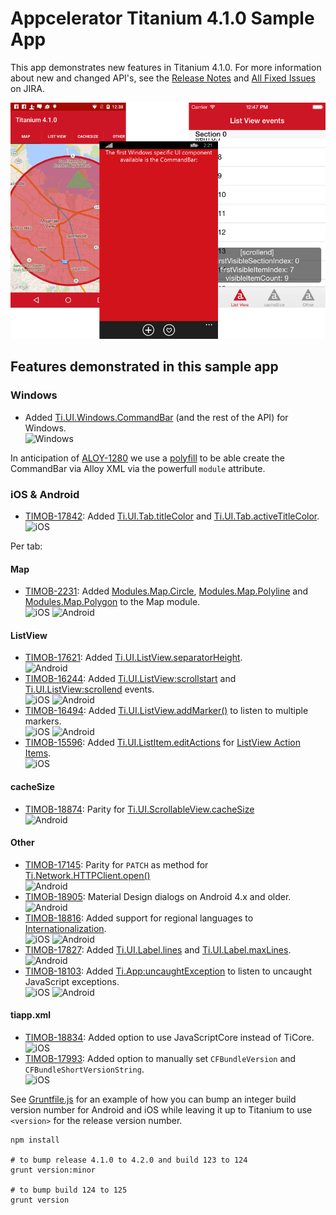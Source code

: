 # Appcelerator Titanium 4.1.0 Sample App
This app demonstrates new features in Titanium 4.1.0. For more information about new and changed API's, see the [Release Notes](https://docs.appcelerator.com/platform/release-notes/?version=4.1.0.GA) and [All Fixed Issues](https://jira.appcelerator.org/issues/?filter=16879) on JIRA.

![screenshots](screenshots.png)

## Features demonstrated in this sample app

### Windows

* Added [Ti.UI.Windows.CommandBar](http://docs.appcelerator.com/platform/latest/#!/api/Titanium.UI.Windows.CommandBar) (and the rest of the API) for Windows.<br />![Windows](https://img.shields.io/badge/OS-Windows-red.svg?style=flat-square)

In anticipation of [ALOY-1280](https://jira.appcelerator.org/browse/ALOY-1280) we use a [polyfill](app/lib/polyfill.js) to be able create the CommandBar via Alloy XML via the powerfull `module` attribute.

### iOS & Android

* [TIMOB-17842](https://jira.appcelerator.org/browse/TIMOB-17842): Added [Ti.UI.Tab.titleColor](http://docs.appcelerator.com/platform/latest/#!/api/Titanium.UI.Tab-property-titleColor) and [Ti.UI.Tab.activeTitleColor](http://docs.appcelerator.com/platform/latest/#!/api/Titanium.UI.Tab-property-activeTitleColor).<br />![iOS](https://img.shields.io/badge/OS-iOS-blue.svg?style=flat-square)

Per tab:

#### Map

* [TIMOB-2231](https://jira.appcelerator.org/browse/TIMOB-2231): Added [Modules.Map.Circle](https://docs.appcelerator.com/platform/latest/#!/api/Modules.Map.Circle), [Modules.Map.Polyline](https://docs.appcelerator.com/platform/latest/#!/api/Modules.Map.Polyline) and [Modules.Map.Polygon](https://docs.appcelerator.com/platform/latest/#!/api/Modules.Map.Polygon) to the Map module.<br />![iOS](https://img.shields.io/badge/OS-iOS-blue.svg?style=flat-square) ![Android](https://img.shields.io/badge/OS-Android-green.svg?style=flat-square) 

#### ListView

* [TIMOB-17621](https://jira.appcelerator.org/browse/TIMOB-17621): Added [Ti.UI.ListView.separatorHeight](http://docs.appcelerator.com/platform/latest/#!/api/Titanium.UI.ListView-property-separatorHeight).<br />![Android](https://img.shields.io/badge/OS-Android-green.svg?style=flat-square)
* [TIMOB-16244](https://jira.appcelerator.org/browse/TIMOB-16244): Added [Ti.UI.ListView:scrollstart](https://docs.appcelerator.com/platform/latest/#!/api/Titanium.UI.ListView-event-scrollstart) and [Ti.UI.ListView:scrollend](https://docs.appcelerator.com/platform/latest/#!/api/Titanium.UI.ListView-event-scrollend) events.<br />![iOS](https://img.shields.io/badge/OS-iOS-blue.svg?style=flat-square) ![Android](https://img.shields.io/badge/OS-Android-green.svg?style=flat-square)
* [TIMOB-16494](https://jira.appcelerator.org/browse/TIMOB-16494): Added [Ti.UI.ListView.addMarker()](https://docs.appcelerator.com/platform/latest/#!/api/Titanium.UI.ListView-method-addMarker) to listen to multiple markers.<br />![iOS](https://img.shields.io/badge/OS-iOS-blue.svg?style=flat-square) ![Android](https://img.shields.io/badge/OS-Android-green.svg?style=flat-square)
* [TIMOB-15596](https://jira.appcelerator.org/browse/TIMOB-15596): Added [Ti.UI.ListItem.editActions](https://docs.appcelerator.com/platform/latest/#!/guide/ListViews-section-37521650_ListViews-ActionItems) for [ListView Action Items](https://docs.appcelerator.com/platform/latest/#!/guide/ListViews-section-37521650_ListViews-ActionItems).<br />![iOS](https://img.shields.io/badge/OS-iOS-blue.svg?style=flat-square)

#### cacheSize

* [TIMOB-18874](https://jira.appcelerator.org/browse/TIMOB-18874): Parity for [Ti.UI.ScrollableView.cacheSize](http://docs.appcelerator.com/platform/latest/#!/api/Titanium.UI.ScrollableView-property-cacheSize)<br />![Android](https://img.shields.io/badge/OS-Android-green.svg?style=flat-square)

#### Other

* [TIMOB-17145](https://jira.appcelerator.org/browse/TIMOB-17145): Parity for `PATCH` as method for [Ti.Network.HTTPClient.open()](https://docs.appcelerator.com/platform/latest/#!/api/Titanium.Network.HTTPClient-method-open)<br />![Android](https://img.shields.io/badge/OS-Android-green.svg?style=flat-square)
* [TIMOB-18905](https://jira.appcelerator.org/browse/TIMOB-18964): Material Design dialogs on Android 4.x and older.<br />![Android](https://img.shields.io/badge/OS-Android-green.svg?style=flat-square)
* [TIMOB-18816](https://jira.appcelerator.org/browse/TIMOB-18816): Added support for regional languages to [Internationalization](http://docs.appcelerator.com/platform/latest/#!/guide/Internationalization-section-29004892_Internationalization-Languagestrings).<br />![iOS](https://img.shields.io/badge/OS-iOS-blue.svg?style=flat-square) ![Android](https://img.shields.io/badge/OS-Android-green.svg?style=flat-square)
* [TIMOB-17827](https://jira.appcelerator.org/browse/TIMOB-17827): Added [Ti.UI.Label.lines](http://docs.appcelerator.com/platform/latest/#!/api/Titanium.UI.Label-property-lines) and [Ti.UI.Label.maxLines](http://docs.appcelerator.com/platform/latest/#!/api/Titanium.UI.Label-property-maxLines).<br />![Android](https://img.shields.io/badge/OS-Android-green.svg?style=flat-square)
* [TIMOB-18103](https://jira.appcelerator.org/browse/TIMOB-18103): Added [Ti.App:uncaughtException](http://docs.appcelerator.com/platform/latest/#!/api/Titanium.App-event-uncaughtException) to listen to uncaught JavaScript exceptions.<br />![iOS](https://img.shields.io/badge/OS-iOS-blue.svg?style=flat-square) ![Android](https://img.shields.io/badge/OS-Android-green.svg?style=flat-square)

#### tiapp.xml

* [TIMOB-18834](https://jira.appcelerator.org/browse/TIMOB-18834): Added option to use JavaScriptCore instead of TiCore.<br />![iOS](https://img.shields.io/badge/OS-iOS-blue.svg?style=flat-square)
* [TIMOB-17993](https://jira.appcelerator.org/browse/TIMOB-17993): Added option to manually set `CFBundleVersion` and `CFBundleShortVersionString`.<br />![iOS](https://img.shields.io/badge/OS-iOS-blue.svg?style=flat-square)

See [Gruntfile.js](Gruntfile.js) for an example of how you can bump an integer build version number for Android and iOS while leaving it up to Titanium to use `<version>` for the release version number.
 
	npm install

	# to bump release 4.1.0 to 4.2.0 and build 123 to 124
	grunt version:minor

	# to bump build 124 to 125
	grunt version